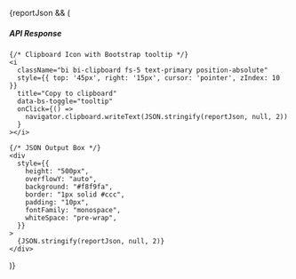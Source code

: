 {reportJson && (
  <div className="mb-4 position-relative">
    <h5>API Response</h5>

    {/* Clipboard Icon with Bootstrap tooltip */}
    <i
      className="bi bi-clipboard fs-5 text-primary position-absolute"
      style={{ top: '45px', right: '15px', cursor: 'pointer', zIndex: 10 }}
      title="Copy to clipboard"
      data-bs-toggle="tooltip"
      onClick={() =>
        navigator.clipboard.writeText(JSON.stringify(reportJson, null, 2))
      }
    ></i>

    {/* JSON Output Box */}
    <div
      style={{
        height: "500px",
        overflowY: "auto",
        background: "#f8f9fa",
        border: "1px solid #ccc",
        padding: "10px",
        fontFamily: "monospace",
        whiteSpace: "pre-wrap",
      }}
    >
      {JSON.stringify(reportJson, null, 2)}
    </div>
  </div>
)}
